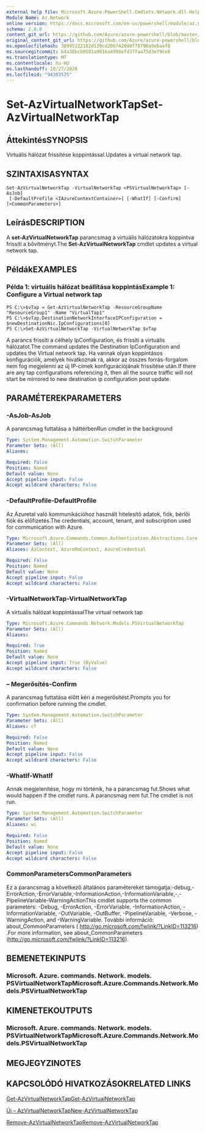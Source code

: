 ```yaml
---
external help file: Microsoft.Azure.PowerShell.Cmdlets.Network.dll-Help.xml
Module Name: Az.Network
online version: https://docs.microsoft.com/en-us/powershell/module/az.network/set-azvirtualnetworktap
schema: 2.0.0
content_git_url: https://github.com/Azure/azure-powershell/blob/master/src/Network/Network/help/Set-AzVirtualNetworkTap.md
original_content_git_url: https://github.com/Azure/azure-powershell/blob/master/src/Network/Network/help/Set-AzVirtualNetworkTap.md
ms.openlocfilehash: 38995222182d120cd2067429d0f78798a9ebaaf8
ms.sourcegitcommit: b4a38bcb0501a9016a4998efd377aa75d3ef9ce8
ms.translationtype: MT
ms.contentlocale: hu-HU
ms.lasthandoff: 10/27/2020
ms.locfileid: "94303575"
---
```

# <span data-ttu-id="66b5e-101">Set-AzVirtualNetworkTap</span><span class="sxs-lookup"><span data-stu-id="66b5e-101">Set-AzVirtualNetworkTap</span></span>

## <span data-ttu-id="66b5e-102">Áttekintés</span><span class="sxs-lookup"><span data-stu-id="66b5e-102">SYNOPSIS</span></span>
<span data-ttu-id="66b5e-103">Virtuális hálózat frissítése koppintással.</span><span class="sxs-lookup"><span data-stu-id="66b5e-103">Updates a virtual network tap.</span></span>

## <span data-ttu-id="66b5e-104">SZINTAXISA</span><span class="sxs-lookup"><span data-stu-id="66b5e-104">SYNTAX</span></span>

```
Set-AzVirtualNetworkTap -VirtualNetworkTap <PSVirtualNetworkTap> [-AsJob]
 [-DefaultProfile <IAzureContextContainer>] [-WhatIf] [-Confirm] [<CommonParameters>]
```

## <span data-ttu-id="66b5e-105">Leírás</span><span class="sxs-lookup"><span data-stu-id="66b5e-105">DESCRIPTION</span></span>
<span data-ttu-id="66b5e-106">A **set-AzVirtualNetworkTap** parancsmag a virtuális hálózatokra koppintva frissíti a bővítményt.</span><span class="sxs-lookup"><span data-stu-id="66b5e-106">The **Set-AzVirtualNetworkTap** cmdlet updates a virtual network tap.</span></span>

## <span data-ttu-id="66b5e-107">Példák</span><span class="sxs-lookup"><span data-stu-id="66b5e-107">EXAMPLES</span></span>

### <span data-ttu-id="66b5e-108">Példa 1: virtuális hálózat beállítása koppintás</span><span class="sxs-lookup"><span data-stu-id="66b5e-108">Example 1: Configure a Virtual network tap</span></span>
```
PS C:\>$vTap = Get-AzVirtualNetworkTap -ResourceGroupName "ResourceGroup1" -Name "VirtualTap1"
PS C:\>$vTap.DestinationNetworkInterfaceIPConfiguration = $newDestinationNic.IpConfigurations[0]
PS C:\>Set-AzVirtualNetworkTap -VirtualNetworkTap $vTap
```

<span data-ttu-id="66b5e-109">A parancs frissíti a célhely IpConfiguration, és frissíti a virtuális hálózatot.</span><span class="sxs-lookup"><span data-stu-id="66b5e-109">The command updates the Destination IpConfiguration and updates the Virtual network tap.</span></span>
<span data-ttu-id="66b5e-110">Ha vannak olyan koppintásos konfigurációk, amelyek hivatkoznak rá, akkor az összes forrás-forgalom nem fog megjelenni az új IP-címek konfigurációjának frissítése után.</span><span class="sxs-lookup"><span data-stu-id="66b5e-110">If there are any tap configurations referencing it, then all the source traffic will not start be mirrored to new destination ip configuration post update.</span></span>

## <span data-ttu-id="66b5e-111">PARAMÉTEREK</span><span class="sxs-lookup"><span data-stu-id="66b5e-111">PARAMETERS</span></span>

### <span data-ttu-id="66b5e-112">-AsJob</span><span class="sxs-lookup"><span data-stu-id="66b5e-112">-AsJob</span></span>
<span data-ttu-id="66b5e-113">A parancsmag futtatása a háttérben</span><span class="sxs-lookup"><span data-stu-id="66b5e-113">Run cmdlet in the background</span></span>

```yaml
Type: System.Management.Automation.SwitchParameter
Parameter Sets: (All)
Aliases:

Required: False
Position: Named
Default value: None
Accept pipeline input: False
Accept wildcard characters: False
```

### <span data-ttu-id="66b5e-114">-DefaultProfile</span><span class="sxs-lookup"><span data-stu-id="66b5e-114">-DefaultProfile</span></span>
<span data-ttu-id="66b5e-115">Az Azuretal való kommunikációhoz használt hitelesítő adatok, fiók, bérlői fiók és előfizetés.</span><span class="sxs-lookup"><span data-stu-id="66b5e-115">The credentials, account, tenant, and subscription used for communication with Azure.</span></span>

```yaml
Type: Microsoft.Azure.Commands.Common.Authentication.Abstractions.Core.IAzureContextContainer
Parameter Sets: (All)
Aliases: AzContext, AzureRmContext, AzureCredential

Required: False
Position: Named
Default value: None
Accept pipeline input: False
Accept wildcard characters: False
```

### <span data-ttu-id="66b5e-116">-VirtualNetworkTap</span><span class="sxs-lookup"><span data-stu-id="66b5e-116">-VirtualNetworkTap</span></span>
<span data-ttu-id="66b5e-117">A virtuális hálózat koppintással</span><span class="sxs-lookup"><span data-stu-id="66b5e-117">The virtual network tap</span></span>

```yaml
Type: Microsoft.Azure.Commands.Network.Models.PSVirtualNetworkTap
Parameter Sets: (All)
Aliases:

Required: True
Position: Named
Default value: None
Accept pipeline input: True (ByValue)
Accept wildcard characters: False
```

### <span data-ttu-id="66b5e-118">– Megerősítés</span><span class="sxs-lookup"><span data-stu-id="66b5e-118">-Confirm</span></span>
<span data-ttu-id="66b5e-119">A parancsmag futtatása előtt kéri a megerősítést.</span><span class="sxs-lookup"><span data-stu-id="66b5e-119">Prompts you for confirmation before running the cmdlet.</span></span>

```yaml
Type: System.Management.Automation.SwitchParameter
Parameter Sets: (All)
Aliases: cf

Required: False
Position: Named
Default value: None
Accept pipeline input: False
Accept wildcard characters: False
```

### <span data-ttu-id="66b5e-120">-WhatIf</span><span class="sxs-lookup"><span data-stu-id="66b5e-120">-WhatIf</span></span>
<span data-ttu-id="66b5e-121">Annak megjelenítése, hogy mi történik, ha a parancsmag fut.</span><span class="sxs-lookup"><span data-stu-id="66b5e-121">Shows what would happen if the cmdlet runs.</span></span>
<span data-ttu-id="66b5e-122">A parancsmag nem fut.</span><span class="sxs-lookup"><span data-stu-id="66b5e-122">The cmdlet is not run.</span></span>

```yaml
Type: System.Management.Automation.SwitchParameter
Parameter Sets: (All)
Aliases: wi

Required: False
Position: Named
Default value: None
Accept pipeline input: False
Accept wildcard characters: False
```

### <span data-ttu-id="66b5e-123">CommonParameters</span><span class="sxs-lookup"><span data-stu-id="66b5e-123">CommonParameters</span></span>
<span data-ttu-id="66b5e-124">Ez a parancsmag a következő általános paramétereket támogatja:-debug,-ErrorAction,-ErrorVariable,-InformationAction,-InformationVariable,-,-PipelineVariable-WarningAction</span><span class="sxs-lookup"><span data-stu-id="66b5e-124">This cmdlet supports the common parameters: -Debug, -ErrorAction, -ErrorVariable, -InformationAction, -InformationVariable, -OutVariable, -OutBuffer, -PipelineVariable, -Verbose, -WarningAction, and -WarningVariable.</span></span> <span data-ttu-id="66b5e-125">További információ: about_CommonParameters ( http://go.microsoft.com/fwlink/?LinkID=113216) .</span><span class="sxs-lookup"><span data-stu-id="66b5e-125">For more information, see about_CommonParameters (http://go.microsoft.com/fwlink/?LinkID=113216).</span></span>

## <span data-ttu-id="66b5e-126">BEMENETEK</span><span class="sxs-lookup"><span data-stu-id="66b5e-126">INPUTS</span></span>

### <span data-ttu-id="66b5e-127">Microsoft. Azure. commands. Network. models. PSVirtualNetworkTap</span><span class="sxs-lookup"><span data-stu-id="66b5e-127">Microsoft.Azure.Commands.Network.Models.PSVirtualNetworkTap</span></span>

## <span data-ttu-id="66b5e-128">KIMENETEK</span><span class="sxs-lookup"><span data-stu-id="66b5e-128">OUTPUTS</span></span>

### <span data-ttu-id="66b5e-129">Microsoft. Azure. commands. Network. models. PSVirtualNetworkTap</span><span class="sxs-lookup"><span data-stu-id="66b5e-129">Microsoft.Azure.Commands.Network.Models.PSVirtualNetworkTap</span></span>

## <span data-ttu-id="66b5e-130">MEGJEGYZI</span><span class="sxs-lookup"><span data-stu-id="66b5e-130">NOTES</span></span>

## <span data-ttu-id="66b5e-131">KAPCSOLÓDÓ HIVATKOZÁSOK</span><span class="sxs-lookup"><span data-stu-id="66b5e-131">RELATED LINKS</span></span>

[<span data-ttu-id="66b5e-132">Get-AzVirtualNetworkTap</span><span class="sxs-lookup"><span data-stu-id="66b5e-132">Get-AzVirtualNetworkTap</span></span>](./Get-AzVirtualNetworkTap.md)

[<span data-ttu-id="66b5e-133">Új – AzVirtualNetworkTap</span><span class="sxs-lookup"><span data-stu-id="66b5e-133">New-AzVirtualNetworkTap</span></span>](./New-AzVirtualNetworkTap.md)

[<span data-ttu-id="66b5e-134">Remove-AzVirtualNetworkTap</span><span class="sxs-lookup"><span data-stu-id="66b5e-134">Remove-AzVirtualNetworkTap</span></span>](./Remove-AzVirtualNetworkTap.md)
